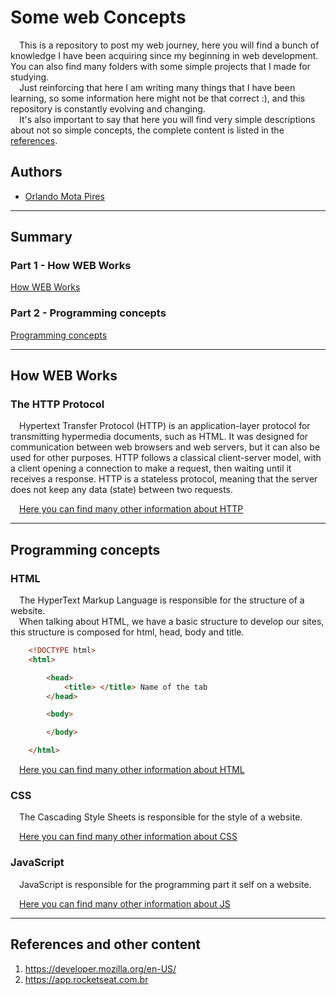 # Some web Concepts

&emsp;This is a repository to post my web journey, here you will find a bunch of knowledge I have been acquiring since my beginning in web development. You can also find many folders with some simple projects that I made for studying. </br>
&emsp;Just reinforcing that here I am writing many things that I have been learning, so some information here might not be that correct :), and this repository is constantly evolving and changing. </br>
&emsp;It's also important to say that here you will find very simple descriptions about not so simple concepts, the complete content is listed in the [references](#references-and-other-content).

## Authors

- [Orlando Mota Pires](https://github.com/orlandomotapires)

---

## **Summary**

### **Part 1 - How WEB Works**

[How WEB Works](#how-web-works)</br>

### **Part 2 - Programming concepts**

[Programming concepts](#programming-concepts)</br>

---

## **How WEB Works**

### **The HTTP Protocol**

&emsp;Hypertext Transfer Protocol (HTTP) is an application-layer protocol for transmitting hypermedia documents, such as HTML. It was designed for communication between web browsers and web servers, but it can also be used for other purposes. HTTP follows a classical client-server model, with a client opening a connection to make a request, then waiting until it receives a response. HTTP is a stateless protocol, meaning that the server does not keep any data (state) between two requests.</br>

&emsp;[Here you can find many other information about HTTP](HTTPpart.md)</br>

---

## **Programming concepts**

### **HTML**

&emsp;The HyperText Markup Language is responsible for the structure of a website.</br>
&emsp;When talking about HTML, we have a basic structure to develop our sites, this structure is composed for html, head, body and title.</br>

```HTML
    <!DOCTYPE html> 
    <html> 

        <head> 
            <title> </title> Name of the tab
        </head>

        <body> 

        </body>

    </html>
```

&emsp;[Here you can find many other information about HTML](HTMLpart.md)</br>
  
### **CSS**

&emsp;The Cascading Style Sheets is responsible for the style of a website.</br>

&emsp;[Here you can find many other information about CSS](CSSpart.md)</br>

### **JavaScript**

&emsp;JavaScript is responsible for the programming part it self on a website.</br>

&emsp;[Here you can find many other information about JS](JSpart.md)</br>

---

## **References and other content**

1. <https://developer.mozilla.org/en-US/>
2. <https://app.rocketseat.com.br>
